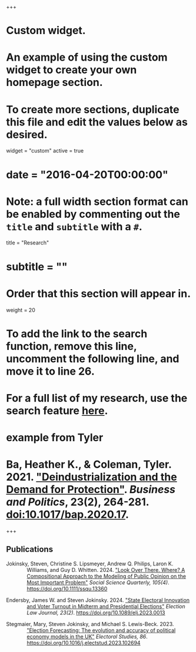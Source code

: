 +++
# Custom widget.
# An example of using the custom widget to create your own homepage section.
# To create more sections, duplicate this file and edit the values below as desired.
widget = "custom"
 active = true
# date = "2016-04-20T00:00:00"

# Note: a full width section format can be enabled by commenting out the `title` and `subtitle` with a `#`.
 title = "Research"
# subtitle = ""


# Order that this section will appear in.
 weight = 20

# To add the link to the search function, remove this line, uncomment the following line, and move it to line 26.
# For a full list of my research, use the search feature [here](https://www.jacobauthement.com/publication).

# example from Tyler
# Ba, Heather K., & Coleman, Tyler. 2021. ["Deindustrialization and the Demand for Protection"](https://www.tyler-coleman.com/publication/bacoleman2021). _Business and Politics_, 23(2), 264-281. [doi:10.1017/bap.2020.17](https://doi.org/10.1017/bap.2020.17).


+++
<h2>Publications</h2>

<div style="padding-left: 4em; text-indent: -4em;">

<p> Jokinsky, Steven, Christine S. Lipsmeyer, Andrew Q. Philips, Laron K. Williams, and Guy D. Whitten. 2024. <a href="https://www.stevenjokinsky.com/publication/Jokinskyetal2024">"Look Over There. Where? A Compositional Approach to the Modeling of Public Opinion on the Most Important Problem"</a> <i>Social Science Quarterly, 105(4)</i>. <a href="https://onlinelibrary.wiley.com/doi/10.1111/ssqu.13360">https://doi.org/10.1111/ssqu.13360</a> </p>

<p> Endersby, James W. and Steven Jokinsky. 2024. <a href="https://www.stevenjokinsky.com/publication/EndersbyJokinsky2024">"State Electoral Innovation and Voter Turnout in Midterm and Presidential Elections"</a> <i>Election Law Journal, 23(2)</i>. <a href="https://www.liebertpub.com/doi/10.1089/elj.2023.0013">https://doi.org/10.1089/elj.2023.0013</a> </p>

<p> Stegmaier, Mary, Steven Jokinsky, and Michael S. Lewis-Beck. 2023. <a href="https://www.stevenjokinsky.com/publication/Stegmaieretal2023">"Election Forecasting: The evolution and accuracy of political economy models in the UK"</a> <i>Electoral Studies, 86</i>. <a href="https://www.sciencedirect.com/science/article/abs/pii/S0261379423001166">https://doi.org/10.1016/j.electstud.2023.102694</a> </p>

</div>

